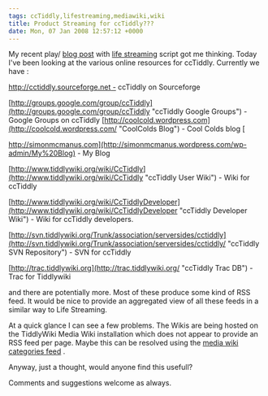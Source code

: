 ```yaml
---
tags: ccTiddly,lifestreaming,mediawiki,wiki
title: Product Streaming for ccTiddly???
date: Mon, 07 Jan 2008 12:57:12 +0000
---
```

My recent play/ [blog post](http://simonmcmanus.com/2008/01/04/life-streaming-in-cctiddly/ "Life streaming blog post") with [life streaming](http://adactio.com/journal/1202/ "Life Streaming explained ") script got me thinking. Today I've been looking at the various online resources for ccTiddly. Currently we have :  


[http://cctiddly.sourceforge.net -](http://sourceforge.net/project/showfiles.php?group_id=156016&package_id=173962 "http://sourceforge.net/project/showfiles.php?group_id=156016&package_id=173962") ccTiddly on Sourceforge
  
[http://groups.google.com/group/ccTiddly](http://groups.google.com/group/ccTiddly "ccTiddly Google Groups") - Google Groups on ccTiddly [http://coolcold.wordpress.com](http://coolcold.wordpress.com/ "CoolColds Blog") \- Cool Colds blog   [
  
http://simonmcmanus.com](http://simonmcmanus.wordpress.com/wp-admin/My%20Blog) - My Blog   
  
[http://www.tiddlywiki.org/wiki/CcTiddly](http://www.tiddlywiki.org/wiki/CcTiddly "ccTiddly User Wiki") \- Wiki for ccTiddly   
  
[http://www.tiddlywiki.org/wiki/CcTiddlyDeveloper](http://www.tiddlywiki.org/wiki/CcTiddlyDeveloper "ccTiddly Developer Wiki")  - Wiki for ccTiddly developers.   
  
[http://svn.tiddlywiki.org/Trunk/association/serversides/cctiddly](http://svn.tiddlywiki.org/Trunk/association/serversides/cctiddly/ "ccTiddly SVN Repository") \- SVN for ccTiddly   
  
[http://trac.tiddlywiki.org](http://trac.tiddlywiki.org/ "ccTiddly Trac DB") \- Trac for Tiddlywiki


and there are potentially more. Most of these produce some kind of RSS feed. It would be nice to provide an aggregated view of all these feeds in a similar way to Life Streaming.  
  
At a quick glance I can see a few problems. The Wikis are being hosted on the TiddlyWiki Media Wiki installation which does not appear to provide an RSS feed per page. Maybe this can be resolved using the [media wiki categories feed](http://www.tiddlywiki.org/wiki/Special:WikiFeeds) .  
  
Anyway, just a thought, would anyone find this usefull?  
  
Comments and suggestions welcome as always.
